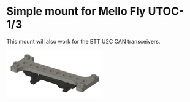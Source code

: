 # Simple mount for Mello Fly UTOC-1/3
This mount will also work for the BTT U2C CAN transceivers.

<img src="./Images/UTOCmount.png" width="50%" height="50%" alt="Mount"/>
